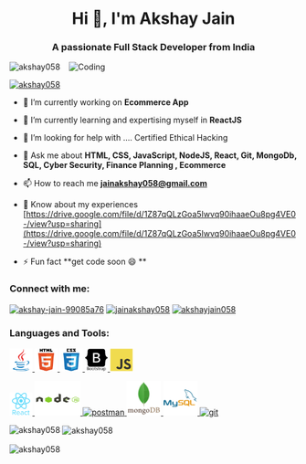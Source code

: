 <h1 align="center">Hi 👋, I'm Akshay Jain</h1>
<h3 align="center">A passionate Full Stack Developer from India</h3>

<img align="right" alt="Coding" width="400" src="https://cdn.dribbble.com/users/1162077/screenshots/3848914/programmer.gif">

<p align="left"> <img src="https://komarev.com/ghpvc/?username=akshay058&label=Profile%20views&color=0e75b6&style=flat" alt="akshay058" /> </p>

<p align="left"> <a href="https://github.com/ryo-ma/github-profile-trophy"><img src="https://github-profile-trophy.vercel.app/?username=akshay058" alt="akshay058" /></a> </p>

- 🔭 I’m currently working on **Ecommerce App**

- 🌱 I’m currently learning and expertising myself in **ReactJS**

- 🤔 I’m looking for help with .... Certified Ethical Hacking

- 💬 Ask me about **HTML, CSS, JavaScript, NodeJS, React, Git, MongoDb, SQL, Cyber Security, Finance Planning , Ecommerce**

- 📫 How to reach me **jainakshay058@gmail.com**

- 📄 Know about my experiences [https://drive.google.com/file/d/1Z87qQLzGoa5Iwvq90ihaaeOu8pg4VE0-/view?usp=sharing](https://drive.google.com/file/d/1Z87qQLzGoa5Iwvq90ihaaeOu8pg4VE0-/view?usp=sharing)

- ⚡ Fun fact **get code soon 😄 **

<h3 align="left">Connect with me:</h3>
<p align="left">
<a href="https://linkedin.com/in/akshay-jain-99085a76" target="blank"><img align="center" src="https://raw.githubusercontent.com/rahuldkjain/github-profile-readme-generator/master/src/images/icons/Social/linked-in-alt.svg" alt="akshay-jain-99085a76" height="30" width="40" /></a>
<a href="https://codesandbox.com/jainakshay058" target="blank"><img align="center" src="https://raw.githubusercontent.com/rahuldkjain/github-profile-readme-generator/master/src/images/icons/Social/codesandbox.svg" alt="jainakshay058" height="30" width="40" /></a>
<a href="https://instagram.com/akshayjain058" target="blank"><img align="center" src="https://raw.githubusercontent.com/rahuldkjain/github-profile-readme-generator/master/src/images/icons/Social/instagram.svg" alt="akshayjain058" height="30" width="40" /></a>
</p>

<h3 align="left">Languages and Tools:</h3>
<p align="left"> <a href="https://www.java.com" target="_blank" rel="noreferrer"> <img src="https://raw.githubusercontent.com/devicons/devicon/master/icons/java/java-original.svg" alt="java" width="40" height="40"/> </a> <a href="https://www.w3.org/html/" target="_blank" rel="noreferrer"> <img src="https://raw.githubusercontent.com/devicons/devicon/master/icons/html5/html5-original-wordmark.svg" alt="html5" width="40" height="40"/> </a> <a href="https://www.w3schools.com/css/" target="_blank" rel="noreferrer"> <img src="https://raw.githubusercontent.com/devicons/devicon/master/icons/css3/css3-original-wordmark.svg" alt="css3" width="40" height="40"/> </a> <a href="https://getbootstrap.com" target="_blank" rel="noreferrer"> <img src="https://raw.githubusercontent.com/devicons/devicon/master/icons/bootstrap/bootstrap-plain-wordmark.svg" alt="bootstrap" width="40" height="40"/> </a>    <a href="https://developer.mozilla.org/en-US/docs/Web/JavaScript" target="_blank" rel="noreferrer"> <img src="https://raw.githubusercontent.com/devicons/devicon/master/icons/javascript/javascript-original.svg" alt="javascript" width="40" height="40"/> </a> 

<a href="https://reactjs.org/" target="_blank" rel="noreferrer"> <img src="https://raw.githubusercontent.com/devicons/devicon/master/icons/react/react-original-wordmark.svg" alt="react" width="40" height="40"/> </a>
<a href="https://nodejs.org" target="_blank" rel="noreferrer"> <img src="https://raw.githubusercontent.com/devicons/devicon/master/icons/nodejs/nodejs-original-wordmark.svg" alt="nodejs" width="80" height="60"/> </a>
<a href="https://postman.com" target="_blank" rel="noreferrer"> <img src="https://www.vectorlogo.zone/logos/getpostman/getpostman-icon.svg" alt="postman" width="40" height="40"/> </a> 
<a href="https://www.mongodb.com/" target="_blank" rel="noreferrer"> <img src="https://raw.githubusercontent.com/devicons/devicon/master/icons/mongodb/mongodb-original-wordmark.svg" alt="mongodb" width="60" height="60"/> </a> 
<a href="https://www.mysql.com/" target="_blank" rel="noreferrer"> <img src="https://raw.githubusercontent.com/devicons/devicon/master/icons/mysql/mysql-original-wordmark.svg" alt="mysql" width="60" height="60"/> </a>
<a href="https://git-scm.com/" target="_blank" rel="noreferrer"> <img src="https://www.vectorlogo.zone/logos/git-scm/git-scm-icon.svg" alt="git" width="40" height="40"/> </a>
</p>

<p><img align="left" src="https://github-readme-stats.vercel.app/api/top-langs?username=akshay058&show_icons=true&locale=en&layout=compact" alt="akshay058" /></p>

<p>&nbsp;<img align="center" src="https://github-readme-stats.vercel.app/api?username=akshay058&show_icons=true&locale=en" alt="akshay058" /></p>

<p><img align="center" src="https://github-readme-streak-stats.herokuapp.com/?user=akshay058&" alt="akshay058" /></p>

